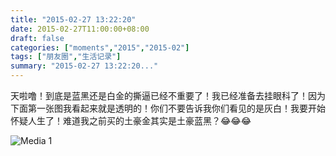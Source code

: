 ```yaml
---
title: "2015-02-27 13:22:20"
date: 2015-02-27T11:00:00+08:00
draft: false
categories: ["moments","2015","2015-02"]
tags: ["朋友圈","生活记录"]
summary: "2015-02-27 13:22:20..."
---
```


天啦噜！到底是蓝黑还是白金的撕逼已经不重要了！我已经准备去挂眼科了！因为下面第一张图我看起来就是透明的！你们不要告诉我你们看见的是灰白！我要开始怀疑人生了！难道我之前买的土豪金其实是土豪蓝黑？😂😂😂

![Media 1](/Moments/photos/2015-02-27/201502271322200.jpg)

